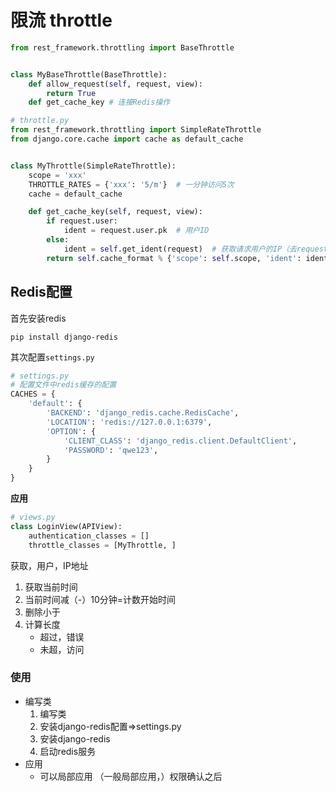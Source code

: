 # 限流 throttle

```python
from rest_framework.throttling import BaseThrottle


class MyBaseThrottle(BaseThrottle):
    def allow_request(self, request, view):
        return True
    def get_cache_key # 连接Redis操作
```

```python
# throttle.py
from rest_framework.throttling import SimpleRateThrottle
from django.core.cache import cache as default_cache


class MyThrottle(SimpleRateThrottle):
    scope = 'xxx'
    THROTTLE_RATES = {'xxx': '5/m'}  # 一分钟访问5次
    cache = default_cache

    def get_cache_key(self, request, view):
        if request.user:
            ident = request.user.pk  # 用户ID
        else:
            ident = self.get_ident(request)  # 获取请求用户的IP（去request中找请求头）
        return self.cache_format % {'scope': self.scope, 'ident': ident}
```

## Redis配置

首先安装redis

```shell
pip install django-redis
```

其次配置`settings.py`

```python
# settings.py
# 配置文件中redis缓存的配置
CACHES = {
    'default': {
        'BACKEND': 'django_redis.cache.RedisCache',
        'LOCATION': 'redis://127.0.0.1:6379',
        'OPTION': {
            'CLIENT_CLASS': 'django_redis.client.DefaultClient',
            'PASSWORD': 'qwe123',
        }
    }
}
```

**应用**

```python
# views.py
class LoginView(APIView):
    authentication_classes = []
    throttle_classes = [MyThrottle, ]
```

获取，用户，IP地址

1. 获取当前时间
2. 当前时间减（-）10分钟=计数开始时间
3. 删除小于
4. 计算长度
    - 超过，错误
    - 未超，访问

### 使用
- 编写类
  1. 编写类
  2. 安装django-redis配置=>settings.py
  3. 安装django-redis
  4. 启动redis服务
- 应用
  - 可以局部应用 （一般局部应用，）权限确认之后
